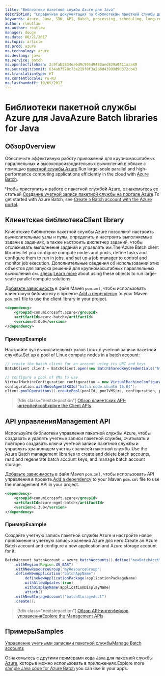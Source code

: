 ```yaml
---
title: "Библиотеки пакетной службы Azure для Java"
description: "Справочная документация по библиотекам пакетной службы для Java"
keywords: Azure, Java, SDK, API, Batch, processing, scheduling, long-running
author: rloutlaw
ms.author: routlaw
manager: douge
ms.date: 06/21/2017
ms.topic: article
ms.prod: azure
ms.technology: azure
ms.devlang: java
ms.service: batch
ms.openlocfilehash: 2c9fab2834ea6d9c906d9483aed839a0411aaa40
ms.sourcegitcommit: 634ab7578c73a219f8f3a2a6d43999d9d372cb43
ms.translationtype: HT
ms.contentlocale: ru-RU
ms.lasthandoff: 10/09/2017
---
```

# <a name="azure-batch-libraries-for-java"></a><span data-ttu-id="2ec04-104">Библиотеки пакетной службы Azure для Java</span><span class="sxs-lookup"><span data-stu-id="2ec04-104">Azure Batch libraries for Java</span></span>

## <a name="overview"></a><span data-ttu-id="2ec04-105">Обзор</span><span class="sxs-lookup"><span data-stu-id="2ec04-105">Overview</span></span>

<span data-ttu-id="2ec04-106">Обеспечьте эффективную работу приложений для крупномасштабных параллельных и высокопроизводительных вычислений в облаке с помощью [пакетной службы Azure](/azure/batch/batch-technical-overview).</span><span class="sxs-lookup"><span data-stu-id="2ec04-106">Run large-scale parallel and high-performance computing applications efficiently in the cloud with [Azure Batch](/azure/batch/batch-technical-overview).</span></span>   

<span data-ttu-id="2ec04-107">Чтобы приступить к работе с пакетной службой Azure, ознакомьтесь со статьей [Создание учетной записи пакетной службы на портале Azure](/azure/batch/batch-account-create-portal).</span><span class="sxs-lookup"><span data-stu-id="2ec04-107">To get started with Azure Batch, see [Create a Batch account with the Azure portal](/azure/batch/batch-account-create-portal).</span></span>

## <a name="client-library"></a><span data-ttu-id="2ec04-108">Клиентская библиотека</span><span class="sxs-lookup"><span data-stu-id="2ec04-108">Client library</span></span>

<span data-ttu-id="2ec04-109">Клиентские библиотеки пакетной службы Azure позволяют настроить вычислительные узлы и пулы, определить и настроить выполняемые задачи в заданиях, а также настроить диспетчер заданий, чтобы отслеживать выполнение заданий и управлять им.</span><span class="sxs-lookup"><span data-stu-id="2ec04-109">The Azure Batch client libraries let you configure compute nodes and pools, define tasks and configure them to run in jobs, and set up a job manager to control and monitor job execution.</span></span> <span data-ttu-id="2ec04-110">Дополнительные сведения об использовании этих объектов для запуска решений для крупномасштабных параллельных вычислений см. [здесь](/azure/batch/batch-api-basics).</span><span class="sxs-lookup"><span data-stu-id="2ec04-110">[Learn more](/azure/batch/batch-api-basics) about using these objects to run large-scale parallel compute solutions.</span></span>

<span data-ttu-id="2ec04-111">[Добавьте зависимость](https://maven.apache.org/guides/getting-started/index.html#How_do_I_use_external_dependencies) в файл Maven `pom.xml`, чтобы использовать клиентскую библиотеку в проекте.</span><span class="sxs-lookup"><span data-stu-id="2ec04-111">[Add a dependency](https://maven.apache.org/guides/getting-started/index.html#How_do_I_use_external_dependencies) to your Maven `pom.xml` file to use the client library in your project.</span></span>

```XML
<dependency>
    <groupId>com.microsoft.azure</groupId>
    <artifactId>azure-batch</artifactId>
    <version>2.0.0</version>
</dependency>
```   

### <a name="example"></a><span data-ttu-id="2ec04-112">Пример</span><span class="sxs-lookup"><span data-stu-id="2ec04-112">Example</span></span>

<span data-ttu-id="2ec04-113">Настройте пул вычислительных узлов Linux в учетной записи пакетной службы.</span><span class="sxs-lookup"><span data-stu-id="2ec04-113">Set up a pool of Linux compute nodes in a batch account:</span></span>

```java
// create the batch client for an account using its URI and keys
BatchClient client = BatchClient.open(new BatchSharedKeyCredentials("https://fabrikambatch.eastus.batch.azure.com", "fabrikambatch", batchKey));

// configure a pool of VMs to use 
VirtualMachineConfiguration configuration = new VirtualMachineConfiguration();
configuration.withNodeAgentSKUId("batch.node.ubuntu 16.04");
client.poolOperations().createPool(poolId, poolVMSize, configuration, poolVMCount);
```

> [!div class="nextstepaction"]
> [<span data-ttu-id="2ec04-114">Обзор клиентских API-интерфейсов</span><span class="sxs-lookup"><span data-stu-id="2ec04-114">Explore the Client APIs</span></span>](/java/api/overview/azure/batch/clientlibrary)


## <a name="management-api"></a><span data-ttu-id="2ec04-115">API управления</span><span class="sxs-lookup"><span data-stu-id="2ec04-115">Management API</span></span>

<span data-ttu-id="2ec04-116">Используйте библиотеки управления пакетной службы Azure, чтобы создавать и удалять учетные записи пакетной службы, считывать и повторно создавать ключи учетной записи пакетной службы и управлять хранилищем учетных записей пакетной службы.</span><span class="sxs-lookup"><span data-stu-id="2ec04-116">Use the Azure Batch management libraries to create and delete batch accounts, read and regenerate batch account keys, and manage batch account storage.</span></span>

<span data-ttu-id="2ec04-117">[Добавьте зависимость](https://maven.apache.org/guides/getting-started/index.html#How_do_I_use_external_dependencies) в файл Maven `pom.xml`, чтобы использовать API управления в проекте.</span><span class="sxs-lookup"><span data-stu-id="2ec04-117">[Add a dependency](https://maven.apache.org/guides/getting-started/index.html#How_do_I_use_external_dependencies) to your Maven `pom.xml` file to use the management API in your project.</span></span>

```XML
<dependency>
    <groupId>com.microsoft.azure</groupId>
    <artifactId>azure-mgmt-batch</artifactId>
    <version>1.3.0</version>
</dependency>
```

### <a name="example"></a><span data-ttu-id="2ec04-118">Пример</span><span class="sxs-lookup"><span data-stu-id="2ec04-118">Example</span></span>

<span data-ttu-id="2ec04-119">Создайте учетную запись пакетной службы Azure и настройте новое приложение и учетную запись хранения Azure для него.</span><span class="sxs-lookup"><span data-stu-id="2ec04-119">Create an Azure Batch account and configure a new application and Azure storage account for it.</span></span>

```java
BatchAccount batchAccount = azure.batchAccounts().define("newBatchAcct")
    .withRegion(Region.US_EAST)
    .withNewResourceGroup("myResourceGroup")
    .defineNewApplication("batchAppName")
        .defineNewApplicationPackage(applicationPackageName)
        .withAllowUpdates(true)
        .withDisplayName(applicationDisplayName)
        .attach()
    .withNewStorageAccount("batchStorageAcct")
    .create();
```

> [!div class="nextstepaction"]
> [<span data-ttu-id="2ec04-120">Обзор API-интерфейсов управления</span><span class="sxs-lookup"><span data-stu-id="2ec04-120">Explore the Management APIs</span></span>](/java/api/overview/azure/batch/managementapi)


## <a name="samples"></a><span data-ttu-id="2ec04-121">Примеры</span><span class="sxs-lookup"><span data-stu-id="2ec04-121">Samples</span></span>

<span data-ttu-id="2ec04-122">[Управление учетными записями пакетной службы][1]</span><span class="sxs-lookup"><span data-stu-id="2ec04-122">[Manage Batch accounts][1]</span></span>   

<span data-ttu-id="2ec04-123">Ознакомьтесь с другими [примерами кода Java для пакетной службы Azure](https://azure.microsoft.com/resources/samples/?platform=java&term=batch), которые можно использовать в приложениях.</span><span class="sxs-lookup"><span data-stu-id="2ec04-123">Explore more [sample Java code for Azure Batch](https://azure.microsoft.com/resources/samples/?platform=java&term=batch) you can use in your apps.</span></span>

[1]: https://github.com/Azure-Samples/batch-java-manage-batch-accounts